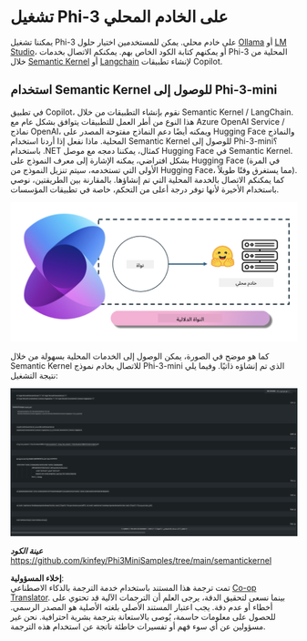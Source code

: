 <!--
CO_OP_TRANSLATOR_METADATA:
{
  "original_hash": "bcf5dd7031db0031abdb9dd0c05ba118",
  "translation_date": "2025-03-27T07:43:58+00:00",
  "source_file": "md\\01.Introduction\\03\\Local_Server_Inference.md",
  "language_code": "ar"
}
-->
# **تشغيل Phi-3 على الخادم المحلي**

يمكننا تشغيل Phi-3 على خادم محلي. يمكن للمستخدمين اختيار حلول [Ollama](https://ollama.com) أو [LM Studio](https://llamaedge.com)، أو يمكنهم كتابة الكود الخاص بهم. يمكنكم الاتصال بخدمات Phi-3 المحلية من خلال [Semantic Kernel](https://github.com/microsoft/semantic-kernel?WT.mc_id=aiml-138114-kinfeylo) أو [Langchain](https://www.langchain.com/) لإنشاء تطبيقات Copilot.

## **استخدام Semantic Kernel للوصول إلى Phi-3-mini**

في تطبيق Copilot، نقوم بإنشاء التطبيقات من خلال Semantic Kernel / LangChain. هذا النوع من أطر العمل للتطبيقات يتوافق بشكل عام مع Azure OpenAI Service / نماذج OpenAI، ويمكنه أيضًا دعم النماذج مفتوحة المصدر على Hugging Face والنماذج المحلية. ماذا نفعل إذا أردنا استخدام Semantic Kernel للوصول إلى Phi-3-mini؟ باستخدام .NET كمثال، يمكننا دمجه مع موصل Hugging Face في Semantic Kernel. بشكل افتراضي، يمكنه الإشارة إلى معرف النموذج على Hugging Face (في المرة الأولى التي تستخدمه، سيتم تنزيل النموذج من Hugging Face، مما يستغرق وقتًا طويلاً). كما يمكنكم الاتصال بالخدمة المحلية التي تم إنشاؤها. بالمقارنة بين الطريقتين، نوصي باستخدام الأخيرة لأنها توفر درجة أعلى من التحكم، خاصة في تطبيقات المؤسسات.

![sk](../../../../../translated_images/sk.c244b32f4811c6f0938b9e95b0b2f4b28105bff6495bdc3b24cd42b3e3e89bb9.ar.png)

كما هو موضح في الصورة، يمكن الوصول إلى الخدمات المحلية بسهولة من خلال Semantic Kernel للاتصال بخادم نموذج Phi-3-mini الذي تم إنشاؤه ذاتيًا. وفيما يلي نتيجة التشغيل:

![skrun](../../../../../translated_images/skrun.fb7a635a22ae8b7919d6e15c0eb27262526ed69728c5a1d2773a97d4562657c7.ar.png)

***عينة الكود*** https://github.com/kinfey/Phi3MiniSamples/tree/main/semantickernel

**إخلاء المسؤولية**:  
تمت ترجمة هذا المستند باستخدام خدمة الترجمة بالذكاء الاصطناعي [Co-op Translator](https://github.com/Azure/co-op-translator). بينما نسعى لتحقيق الدقة، يرجى العلم أن الترجمات الآلية قد تحتوي على أخطاء أو عدم دقة. يجب اعتبار المستند الأصلي بلغته الأصلية هو المصدر الرسمي. للحصول على معلومات حاسمة، يُوصى بالاستعانة بترجمة بشرية احترافية. نحن غير مسؤولين عن أي سوء فهم أو تفسيرات خاطئة ناتجة عن استخدام هذه الترجمة.